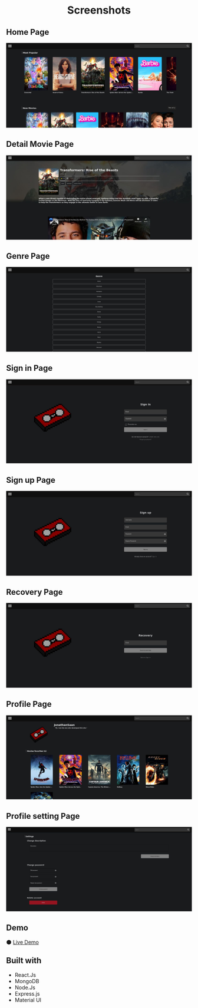 <h1 align="center">Screenshots</h1>

## Home Page
![img](https://github.com/JonathanSaan/justmovies/blob/4a134811f2ed329464ef745fea1273a17cdeb0bb/screenshots/screenshot1.jpg)

## Detail Movie Page
![img](https://github.com/JonathanSaan/justmovies/blob/4a134811f2ed329464ef745fea1273a17cdeb0bb/screenshots/screenshot2.jpg)

## Genre Page
![img](https://github.com/JonathanSaan/justmovies/blob/4a134811f2ed329464ef745fea1273a17cdeb0bb/screenshots/screenshot6.jpg)

## Sign in Page
![img](https://github.com/JonathanSaan/justmovies/blob/4a134811f2ed329464ef745fea1273a17cdeb0bb/screenshots/screenshot3.jpg)

## Sign up Page
![img](https://github.com/JonathanSaan/justmovies/blob/4a134811f2ed329464ef745fea1273a17cdeb0bb/screenshots/screenshot4.jpg)

## Recovery Page
![img](https://github.com/JonathanSaan/justmovies/blob/4a134811f2ed329464ef745fea1273a17cdeb0bb/screenshots/screenshot5.jpg)

## Profile Page
![img](https://github.com/JonathanSaan/justmovies/blob/4a134811f2ed329464ef745fea1273a17cdeb0bb/screenshots/screenshot7.jpg)

## Profile setting Page
![img](https://github.com/JonathanSaan/justmovies/blob/4a134811f2ed329464ef745fea1273a17cdeb0bb/screenshots/screenshot8.jpg)

## Demo
🌑 [Live Demo](https://justmovies.vercel.app/)

## Built with
* React.Js
* MongoDB
* Node.Js
* Express.js
* Material UI
